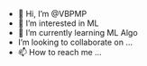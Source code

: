 - 👋 Hi, I’m @VBPMP
- 👀 I’m interested in ML
- 🌱 I’m currently learning ML Algo
- I’m looking to collaborate on ...
- 📫 How to reach me ...


